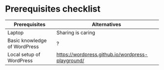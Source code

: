 # Prerequisites checklist

| Prerequisites    | Alternatives |
| -------- | ------- |
| Laptop  | Sharing is caring   |
| Basic knowledge of WordPress | ?   |
| Local setup of WordPress    | https://wordpress.github.io/wordpress-playground/   |
